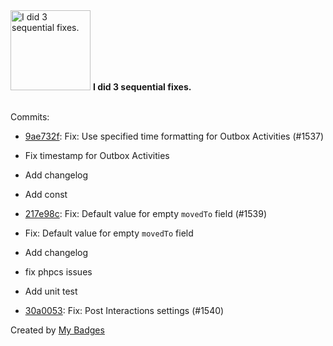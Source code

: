 <img src="https://my-badges.github.io/my-badges/fix-3.png" alt="I did 3 sequential fixes." title="I did 3 sequential fixes." width="128">
<strong>I did 3 sequential fixes.</strong>
<br><br>

Commits:

- <a href="https://github.com/pfefferle/wordpress-activitypub/commit/9ae732fdef79e86be5fdf1287097024560bc58c1">9ae732f</a>: Fix: Use specified time formatting for Outbox Activities (#1537)

* Fix timestamp for Outbox Activities

* Add changelog

* Add const
- <a href="https://github.com/pfefferle/wordpress-activitypub/commit/217e98c472577447e1bd0477dda5c0b45b3b7277">217e98c</a>: Fix: Default value for empty `movedTo` field (#1539)

* Fix: Default value for empty `movedTo` field

* Add changelog

* fix phpcs issues

* Add unit test
- <a href="https://github.com/pfefferle/wordpress-activitypub/commit/30a00537f95b919245ab3576831c9c24b277a406">30a0053</a>: Fix: Post Interactions settings (#1540)


Created by <a href="https://github.com/my-badges/my-badges">My Badges</a>